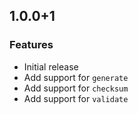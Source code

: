 ## 1.0.0+1

### Features

* Initial release
* Add support for `generate`
* Add support for `checksum`
* Add support for `validate`